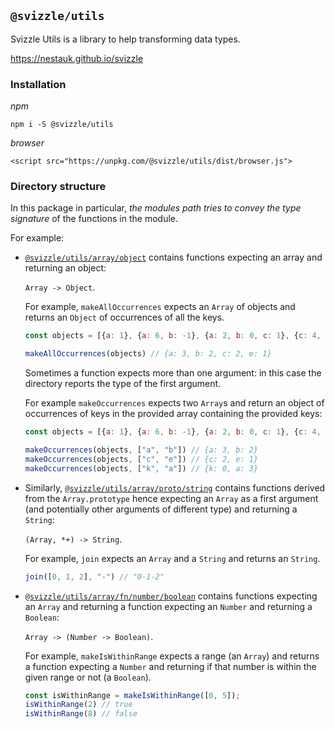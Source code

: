 ## `@svizzle/utils`

Svizzle Utils is a library to help transforming data types.

https://nestauk.github.io/svizzle

### Installation

*npm*

`npm i -S @svizzle/utils`

*browser*

`<script src="https://unpkg.com/@svizzle/utils/dist/browser.js">`


### Directory structure

In this package in particular, *the modules path tries to convey the type signature* of the functions in the module.

For example:

- [`@svizzle/utils/array/object`](https://nestauk.github.io/svizzle/module-@svizzle_utils_array_object.html) contains functions expecting an array and returning an object:

  `Array -> Object`.

  For example, `makeAllOccurrences` expects an `Array` of objects and returns an `Object` of occurrences of all the keys.

  ```js
  const objects = [{a: 1}, {a: 6, b: -1}, {a: 2, b: 0, c: 1}, {c: 4, e: 2}];

  makeAllOccurrences(objects) // {a: 3, b: 2, c: 2, e: 1}
  ```

  Sometimes a function expects more than one argument: in this case the directory reports the type of the first argument.

  For example `makeOccurrences` expects two `Array`s and return an object of occurrences of keys in the provided array containing the provided keys:

  ```js
  const objects = [{a: 1}, {a: 6, b: -1}, {a: 2, b: 0, c: 1}, {c: 4, e: 2}];

  makeOccurrences(objects, ["a", "b"]) // {a: 3, b: 2}
  makeOccurrences(objects, ["c", "e"]) // {c: 2, e: 1}
  makeOccurrences(objects, ["k", "a"]) // {k: 0, a: 3}
  ```

- Similarly, [`@svizzle/utils/array/proto/string`](http://localhost:5000/module-@svizzle_utils_array_proto_string) contains functions derived from the `Array.prototype` hence expecting an `Array` as a first argument (and potentially other arguments of different type) and returning a `String`:

  `(Array, *+) -> String`.

  For example, `join` expects an `Array` and a `String` and returns an `String`.

  ```js
  join([0, 1, 2], "-") // "0-1-2"
  ```

- [`@svizzle/utils/array/fn/number/boolean`](https://nestauk.github.io/svizzle/module-@svizzle_utils_array_fn_number_boolean.html) contains functions expecting an `Array` and returning a function expecting an `Number` and returning a `Boolean`:

  `Array -> (Number -> Boolean)`.

  For example, `makeIsWithinRange` expects a range (an `Array`) and returns a function expecting a `Number` and returning if that number is within the given range or not (a `Boolean`).

  ```js
  const isWithinRange = makeIsWithinRange([0, 5]);
  isWithinRange(2) // true
  isWithinRange(8) // false
  ```
